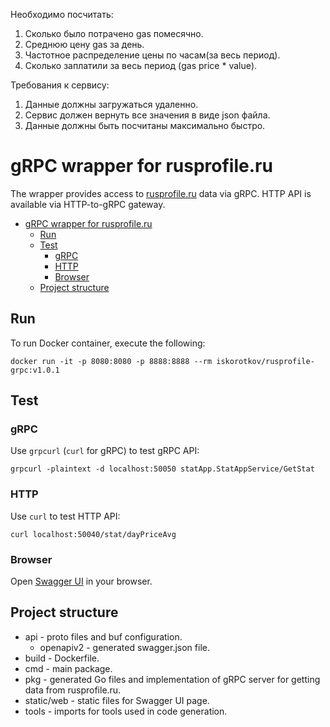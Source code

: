 Необходимо посчитать:
1) Сколько было потрачено gas помесячно.
2) Среднюю цену gas за день.
3) Частотное распределение цены по часам(за весь период).
4) Сколько заплатили за весь период (gas price * value).

Требования к сервису:
1) Данные должны загружаться удаленно.
2) Сервис должен вернуть все значения в виде json файла.
3) Данные должны быть посчитаны максимально быстро.

# gRPC wrapper for rusprofile.ru

The wrapper provides access to [rusprofile.ru](https://www.rusprofile.ru/) data via gRPC. HTTP API is available via HTTP-to-gRPC gateway.

- [gRPC wrapper for rusprofile.ru](#grpc-wrapper-for-rusprofileru)
    - [Run](#run)
    - [Test](#test)
        - [gRPC](#grpc)
        - [HTTP](#http)
        - [Browser](#browser)
    - [Project structure](#project-structure)

## Run

To run Docker container, execute the following:

```shell
docker run -it -p 8080:8080 -p 8888:8888 --rm iskorotkov/rusprofile-grpc:v1.0.1
```

## Test

### gRPC

Use `grpcurl` (`curl` for gRPC) to test gRPC API:

```shell
grpcurl -plaintext -d localhost:50050 statApp.StatAppService/GetStat
```

### HTTP

Use `curl` to test HTTP API:

```shell
curl localhost:50040/stat/dayPriceAvg
```

### Browser

Open [Swagger UI](http://localhost:50040/swagger-ui/) in your browser.

## Project structure

- api - proto files and buf configuration.
    - openapiv2 - generated swagger.json file.
- build - Dockerfile.
- cmd - main package.
- pkg - generated Go files and implementation of gRPC server for getting data from rusprofile.ru.
- static/web - static files for Swagger UI page.
- tools - imports for tools used in code generation.
